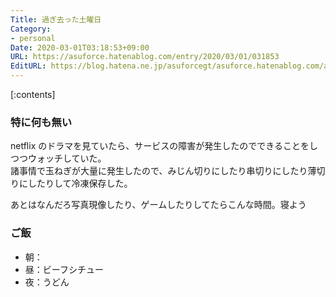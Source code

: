 ```yaml
---
Title: 過ぎ去った土曜日
Category:
- personal
Date: 2020-03-01T03:18:53+09:00
URL: https://asuforce.hatenablog.com/entry/2020/03/01/031853
EditURL: https://blog.hatena.ne.jp/asuforcegt/asuforce.hatenablog.com/atom/entry/26006613528135688
---
```


[:contents]

###  特に何も無い

netflix のドラマを見ていたら、サービスの障害が発生したのでできることをしつつウォッチしていた。  
諸事情で玉ねぎが大量に発生したので、みじん切りにしたり串切りにしたり薄切りにしたりして冷凍保存した。  

あとはなんだろ写真現像したり、ゲームしたりしてたらこんな時間。寝よう

### ご飯

- 朝：
- 昼：ビーフシチュー
- 夜：うどん
